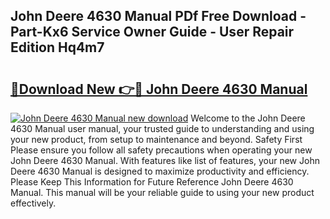 ## John Deere 4630 Manual PDf Free Download - Part-Kx6 Service Owner Guide - User Repair Edition Hq4m7

# <h2><a href="http://bc93890.oget.top/?id=John+Deere+4630+Manual">🔗Download New 👉🔴 John Deere 4630 Manual</a></h2>

[![John Deere 4630 Manual new download](https://i.imgur.com/5g1atiW.png)](http://bc93890.oget.top/?id=John+Deere+4630+Manual)
Welcome to the John Deere 4630 Manual user manual, your trusted guide to understanding and using your new product, from setup to maintenance and beyond. Safety First Please ensure you follow all safety precautions when operating your new John Deere 4630 Manual. With features like list of features, your new John Deere 4630 Manual is designed to maximize productivity and efficiency. Please Keep This Information for Future Reference John Deere 4630 Manual. This manual will be your reliable guide to using your new product effectively.
